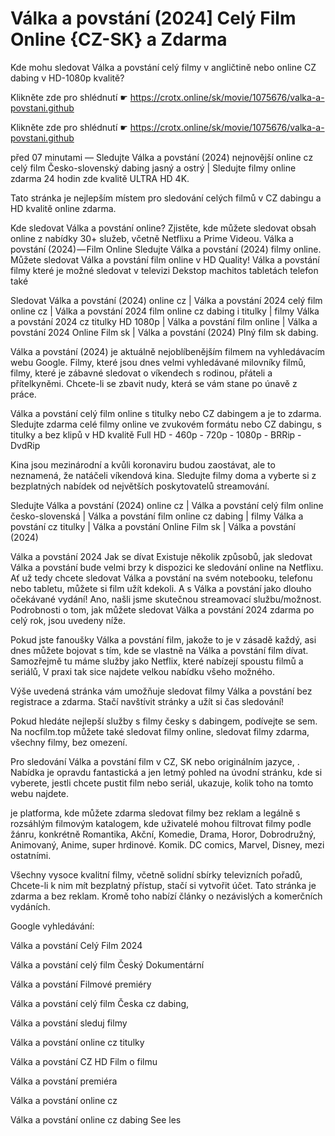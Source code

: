 # Válka a povstání (2024] Celý Film Online {CZ-SK} a Zdarma


Kde mohu sledovat Válka a povstání celý filmy v angličtině nebo online CZ dabing v HD-1080p kvalitě?

 

 

 

Klikněte zde pro shlédnutí ☛ https://crotx.online/sk/movie/1075676/valka-a-povstani.github

Klikněte zde pro shlédnutí ☛ https://crotx.online/sk/movie/1075676/valka-a-povstani.github

 

 

 

před 07 minutami — Sledujte Válka a povstání (2024) nejnovější online cz celý film Česko-slovenský dabing jasný a ostrý | Sledujte filmy online zdarma 24 hodin zde kvalitě ULTRA HD 4K.


Tato stránka je nejlepším místem pro sledování celých filmů v CZ dabingu a HD kvalitě online zdarma.


Kde sledovat Válka a povstání online? Zjistěte, kde můžete sledovat obsah online z nabídky 30+ služeb, včetně Netflixu a Prime Videou. Válka a povstání (2024) — Film Online Sledujte Válka a povstání (2024) filmy online. Můžete sledovat Válka a povstání film online v HD Quality! Válka a povstání filmy které je možné sledovat v televizi Dekstop machitos tabletách telefon také


Sledovat Válka a povstání (2024) online cz | Válka a povstání 2024 celý film online cz | Válka a povstání 2024 film online cz dabing i titulky | filmy Válka a povstání 2024 cz titulky HD 1080p | Válka a povstání film online | Válka a povstání 2024 Online Film sk | Válka a povstání (2024) Plný film sk dabing.


Válka a povstání (2024) je aktuálně nejoblíbenějším filmem na vyhledávacím webu Google. Filmy, které jsou dnes velmi vyhledávané milovníky filmů, filmy, které je zábavné sledovat o víkendech s rodinou, přáteli a přítelkyněmi. Chcete-li se zbavit nudy, která se vám stane po únavě z práce.


Válka a povstání celý film online s titulky nebo CZ dabingem a je to zdarma. Sledujte zdarma celé filmy online ve zvukovém formátu nebo CZ dabingu, s titulky a bez klipů v HD kvalitě Full HD - 460p - 720p - 1080p - BRRip - DvdRip


Kina jsou mezinárodní a kvůli koronaviru budou zaostávat, ale to neznamená, že natáčeli víkendová kina. Sledujte filmy doma a vyberte si z bezplatných nabídek od největších poskytovatelů streamování.


Sledujte Válka a povstání (2024) online cz | Válka a povstání celý film online česko-slovenská | Válka a povstání film online cz dabing | filmy Válka a povstání cz titulky | Válka a povstání Online Film sk | Válka a povstání (2024)


Válka a povstání 2024 Jak se dívat Existuje několik způsobů, jak sledovat Válka a povstání bude velmi brzy k dispozici ke sledování online na Netflixu. Ať už tedy chcete sledovat Válka a povstání na svém notebooku, telefonu nebo tabletu, můžete si film užít kdekoli. A s Válka a povstání jako dlouho očekávané vydání! Ano, našli jsme skutečnou streamovací službu/možnost. Podrobnosti o tom, jak můžete sledovat Válka a povstání 2024 zdarma po celý rok, jsou uvedeny níže.

Pokud jste fanoušky Válka a povstání film, jakože to je v zásadě každý, asi dnes můžete bojovat s tím, kde se vlastně na Válka a povstání film dívat. Samozřejmě tu máme služby jako Netflix, které nabízejí spoustu filmů a seriálů, V praxi tak sice najdete velkou nabídku všeho možného.


Výše uvedená stránka vám umožňuje sledovat filmy Válka a povstání bez registrace a zdarma. Stačí navštívit stránky a užít si čas sledování!


Pokud hledáte nejlepší služby s filmy česky s dabingem, podívejte se sem. Na nocfilm.top můžete také sledovat filmy online, sledovat filmy zdarma, všechny filmy, bez omezení.


Pro sledování Válka a povstání film v CZ, SK nebo originálním jazyce, . Nabídka je opravdu fantastická a jen letmý pohled na úvodní stránku, kde si vyberete, jestli chcete pustit film nebo seriál, ukazuje, kolik toho na tomto webu najdete.


je platforma, kde můžete zdarma sledovat filmy bez reklam a legálně s rozsáhlým filmovým katalogem, kde uživatelé mohou filtrovat filmy podle žánru, konkrétně Romantika, Akční, Komedie, Drama, Horor, Dobrodružný, Animovaný, Anime, super hrdinové. Komik. DC comics, Marvel, Disney, mezi ostatními.


Všechny vysoce kvalitní filmy, včetně solidní sbírky televizních pořadů, Chcete-li k nim mít bezplatný přístup, stačí si vytvořit účet. Tato stránka je zdarma a bez reklam. Kromě toho nabízí články o nezávislých a komerčních vydáních.


Google vyhledávání:

Válka a povstání Celý Film 2024

Válka a povstání celý film Český Dokumentární

Válka a povstání Filmové premiéry

Válka a povstání celý film Česka cz dabing,

Válka a povstání sleduj filmy

Válka a povstání online cz titulky

Válka a povstání CZ HD Film o filmu

Válka a povstání premiéra

Válka a povstání online cz

Válka a povstání online cz dabing See les
